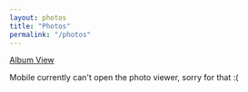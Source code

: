 ```yaml
---
layout: photos
title: "Photos"
permalink: "/photos"
---
```


[Album View](/photos/albums)

Mobile currently can't open the photo viewer, sorry for that :(